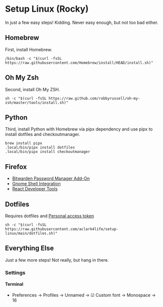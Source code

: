 # Setup Linux (Rocky)

In just a few easy steps! Kidding. Never easy enough, but not too bad either.

## Homebrew

First, install Homebrew.

```console
/bin/bash -c "$(curl -fsSL https://raw.githubusercontent.com/Homebrew/install/HEAD/install.sh)"
```

## Oh My Zsh

Second, install Oh My ZSH.

```console
sh -c "$(curl -fsSL https://raw.github.com/robbyrussell/oh-my-zsh/master/tools/install.sh)"
```

## Python

Third, install Python with Homebrew via pipx dependency and use pipx to install dotfiles and checkoutmanager.

```console
brew install pipx
.local/bin/pipx install dotfiles
.local/bin/pipx install checkoutmanager
```

## Firefox

- [Bitwarden Password Manager Add-On](https://addons.mozilla.org/en-US/firefox/addon/bitwarden-password-manager/)
- [Gnome Shell Integration](https://addons.mozilla.org/en-US/firefox/addon/gnome-shell-integration/)
- [React Developer Tools](https://addons.mozilla.org/en-US/firefox/addon/react-devtools/)

## Dotfiles

Requires dotfiles and [Personal access token](https://github.com/settings/tokens)

```console
sh -c "$(curl -fsSL https://raw.githubusercontent.com/aclark4life/setup-linux/main/dotfiles.sh)"
```

## Everything Else

Just a few more steps! Not really, but hang in there.

### Settings

#### Terminal

- Preferences → Profiles → Unnamed → ☑︎ Custom font → Monospace → 16


